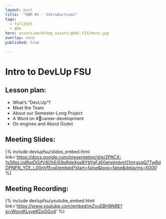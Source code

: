 ```yaml
---
layout: post
title:  "GBM #1 - Introductions"
tags:
  - fall2023
  - gbm
hero: assets/workshop_assets/gbm1-f23/hero.jpg
overlay: none
published: true

---
```


# Intro to DevLUp FSU

## Lesson plan:
- What’s “DevLUp”?
- Meet the Team
- About our Semester-Long Project
- A Word on #💼career-development
- On engines and About Godot

## Meeting Slides:
{% include devlupfsu/slides_embed.html link='https://docs.google.com/presentation/d/e/2PACX-1vS6pLUdRutDGjfV8OhEjS9pRdeXgsBYbYgFJ60ehplmbmO1mrgsqQ7TwRdOPNFN_YDf_j_00nVfEvqI/embed?start=false&loop=false&delayms=5000' %}

## Meeting Recording:

{% include devlupfsu/youtube_embed.html link='https://www.youtube.com/embed/mZyuEBH9NRE?si=WovoKLvveKDxGGv4' %}